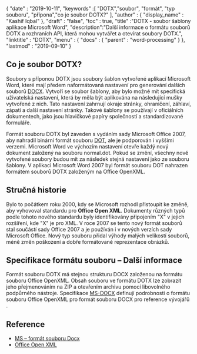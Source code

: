 {
  "date" : "2019-10-11",
  "keywords" :[ "DOTX","soubor", "formát", "typ souboru", "přípona","co je soubor DOTX?" ],
  "author" : {
    "display_name" : "Kashif Iqbal"
},
  "draft" : "false",
  "toc" : true,
  "title" :"DOTX - soubor šablony aplikace Microsoft Word",
  "description":"Další informace o formátu souborů DOTX a rozhraních API, která mohou vytvářet a otevírat soubory DOTX.",
  "linktitle" : "DOTX",
  "menu" : {
    "docs" : {
      "parent" : "word-processing"
}
},
  "lastmod" : "2019-09-10"
}

## Co je soubor DOTX?

Soubory s příponou DOTX jsou soubory šablon vytvořené aplikací Microsoft Word, které mají předem naformátovaná nastavení pro generování dalších souborů [DOCX](/cs/word-processing/docx/). Vytvoří se soubor šablony, aby bylo možné mít specifická uživatelská nastavení, která by měla být aplikována na následující mušky vytvořené z nich. Tato nastavení zahrnují okraje stránky, ohraničení, záhlaví, zápatí a další nastavení stránky. Takové šablony se používají v oficiálních dokumentech, jako jsou hlavičkové papíry společností a standardizované formuláře.

Formát souboru DOTX byl zaveden s vydáním sady Microsoft Office 2007, aby nahradil binární formát souboru [DOT](/cs/word-processing/dot/), ale je podporován i vyššími verzemi. Microsoft Word ve výchozím nastavení otevře každý nový dokument založený na souboru normal.dot. Pokud se změní, všechny nově vytvořené soubory budou mít za následek stejná nastavení jako ze souboru šablony. V aplikaci Microsoft Word 2007 byl formát souboru DOT nahrazen formátem souborů DOTX založeným na Office OpenXML.

## Stručná historie ##

Bylo to počátkem roku 2000, kdy se Microsoft rozhodl přistoupit ke změně, aby vyhovoval standardu pro **Office Open XML**. Dokumenty různých typů podle tohoto nového standardu byly identifikovány připojením "X" v jejich rozšíření, kde "X" je pro XML. V roce 2007 se tento nový formát souborů stal součástí sady Office 2007 a je používán i v nových verzích sady Microsoft Office. Nový typ souboru přidal výhody malých velikostí souborů, méně změn poškození a dobře formátované reprezentace obrázků.

## Specifikace formátu souboru – Další informace

Formát souboru DOTX má stejnou strukturu DOCX založenou na formátu souboru Office OpenXML. Obsah souboru ve formátu DOTX lze zobrazit jeho přejmenováním na ZIP a otevřením archivu pomocí libovolného podpůrného nástroje. Specifikace [MS-DOCX](https://msdn.microsoft.com/en-us/library/dd773189(v#office.12).aspx) definují podrobnosti o formátu souboru Office OpenXML pro formát souboru DOCX pro reference vývojářů .

## Reference ##

* [MS – formát souboru Docx](https://msdn.microsoft.com/en-us/library/dd773189(v#office.12).aspx)
* [Office Open XML](http://officeopenxml.com/)

